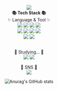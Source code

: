 <div align="center">
  <img src="https://capsule-render.vercel.app/api?type=waving&color=auto&height=300&section=header&text=kinglim&fontSize=90" />
  <br>
  <b>📚 Tech Stack 📚</b><br>
  ✨ Language & Tool ✨ <br>
	<img src="https://img.shields.io/badge/HTML5-E34F26?style=flat&logo=HTML5&logoColor=white" />
	<img src="https://img.shields.io/badge/CSS3-1572B6?style=flat&logo=CSS3&logoColor=white" />
  <img src="https://img.shields.io/badge/JavaScript-F7DF1E?style=flat&logo=JavaScript&logoColor=white" /> 
  <img src="https://img.shields.io/badge/Python-3776AB?style=flat&logo=Python&logoColor=white" /> <br>
  <img src="https://img.shields.io/badge/Node.js-339933?style=flat&logo=Node.js&logoColor=white" />
  <img src="https://img.shields.io/badge/Django-092E20?style=flat&logo=Django&logoColor=white" />
  <img src="https://img.shields.io/badge/Android-3DDC84?style=flat&logo=Android&logoColor=white" />
  <img src="https://img.shields.io/badge/MySQL-4479A1?style=flat&logo=MySQL&logoColor=white" /> <br>
  <img src="https://img.shields.io/badge/Visual Studio Code-007ACC?style=flat&logo=VisualStudioCode&logoColor=white" />
  <img src="https://img.shields.io/badge/GitHub-181717?style=flat&logo=GitHub&logoColor=white" />

  <br> 📖 Studying... 📖 <br>
  <img src="https://img.shields.io/badge/React-61DAFB?style=flat&logo=React&logoColor=white" />
  <img src="https://img.shields.io/badge/AWS-232F3E?style=flat&logo=AmazonAWS&logoColor=white" />
  
  🎨 SNS 🎨 <br>
  <a href="https://blog.naver.com/tldtodthd52"><img src="https://img.shields.io/badge/Blog-03C75A?style=flat&logo=Naver&logoColor=white" /></a>

  
![Anurag's GitHub stats](https://github-readme-stats.vercel.app/api?username=kinglim00&show_icons=true&theme=transparent)

</div>
<!--
**kinglim00/kinglim00** is a ✨ _special_ ✨ repository because its `README.md` (this file) appears on your GitHub profile.

Here are some ideas to get you started:

- 🔭 I’m currently working on ...
- 🌱 I’m currently learning ...
- 👯 I’m looking to collaborate on ...
- 🤔 I’m looking for help with ...
- 💬 Ask me about ...
- 📫 How to reach me: ...
- 😄 Pronouns: ...
- ⚡ Fun fact: ...
-->
